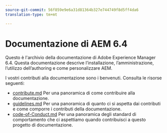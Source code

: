 ```yaml
---
source-git-commit: 56f859e9e6a31d81364b327e744749f8d5ff4da6
translation-type: tm+mt

---
```

# Documentazione di AEM 6.4

Questo è l&#39;archivio della documentazione di Adobe Experience Manager 6.4. Questa documentazione descrive l’installazione, l’amministrazione, l’utilizzo dell’authoring e come personalizzare AEM.

I vostri contributi alla documentazione sono i benvenuti. Consulta le risorse seguenti:

* [contribute.md](contributing.md) Per una panoramica di come contribuire alla documentazione.
* [guidelines.md](guidelines.md) Per una panoramica di quanto ci si aspetta dai contributi e come comporre i contributi della documentazione.
* [code-of-Conduct.md](code-of-conduct.md) Per una panoramica degli standard di comportamento che ci aspettiamo quando contribuisci a questo progetto di documentazione.

